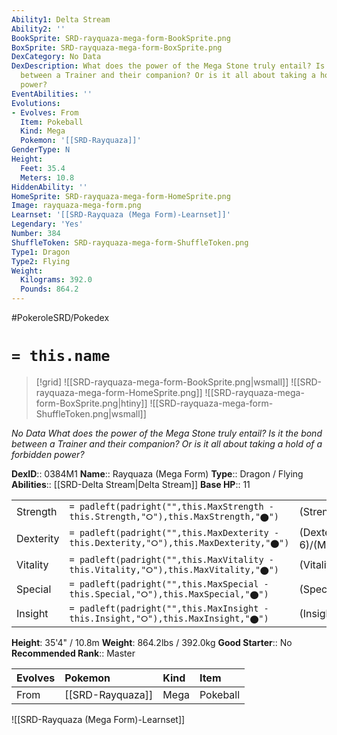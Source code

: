 ```yaml
---
Ability1: Delta Stream
Ability2: ''
BookSprite: SRD-rayquaza-mega-form-BookSprite.png
BoxSprite: SRD-rayquaza-mega-form-BoxSprite.png
DexCategory: No Data
DexDescription: What does the power of the Mega Stone truly entail? Is it the bond
  between a Trainer and their companion? Or is it all about taking a hold of a forbidden
  power?
EventAbilities: ''
Evolutions:
- Evolves: From
  Item: Pokeball
  Kind: Mega
  Pokemon: '[[SRD-Rayquaza]]'
GenderType: N
Height:
  Feet: 35.4
  Meters: 10.8
HiddenAbility: ''
HomeSprite: SRD-rayquaza-mega-form-HomeSprite.png
Image: rayquaza-mega-form.png
Learnset: '[[SRD-Rayquaza (Mega Form)-Learnset]]'
Legendary: 'Yes'
Number: 384
ShuffleToken: SRD-rayquaza-mega-form-ShuffleToken.png
Type1: Dragon
Type2: Flying
Weight:
  Kilograms: 392.0
  Pounds: 864.2
---
```


#PokeroleSRD/Pokedex

# `= this.name`

> [!grid]
> ![[SRD-rayquaza-mega-form-BookSprite.png|wsmall]]
> ![[SRD-rayquaza-mega-form-HomeSprite.png]]
> ![[SRD-rayquaza-mega-form-BoxSprite.png|htiny]]
> ![[SRD-rayquaza-mega-form-ShuffleToken.png|wsmall]]


*No Data*
*What does the power of the Mega Stone truly entail? Is it the bond between a Trainer and their companion? Or is it all about taking a hold of a forbidden power?*

**DexID**:: 0384M1
**Name**:: Rayquaza (Mega Form)
**Type**:: Dragon / Flying
**Abilities**:: [[SRD-Delta Stream|Delta Stream]]
**Base HP**:: 11

|           |                                                                                        |                                          |
| --------- | -------------------------------------------------------------------------------------- | ---------------------------------------- |
| Strength  | `= padleft(padright("",this.MaxStrength - this.Strength,"⭘"),this.MaxStrength,"⬤")`    | (Strength::9)/(MaxStrength::9)   |
| Dexterity | `= padleft(padright("",this.MaxDexterity - this.Dexterity,"⭘"),this.MaxDexterity,"⬤")` | (Dexterity:: 6)/(MaxDexterity::6) |
| Vitality  | `= padleft(padright("",this.MaxVitality - this.Vitality,"⭘"),this.MaxVitality,"⬤")`    | (Vitality::6)/(MaxVitality::6)   |
| Special   | `= padleft(padright("",this.MaxSpecial - this.Special,"⭘"),this.MaxSpecial,"⬤")`       | (Special::9)/(MaxSpecial::9)     |
| Insight   | `= padleft(padright("",this.MaxInsight - this.Insight,"⭘"),this.MaxInsight,"⬤")`       | (Insight::6)/(MaxInsight::6)     |

**Height**: 35'4" / 10.8m
**Weight**: 864.2lbs / 392.0kg
**Good Starter**:: No
**Recommended Rank**:: Master

| Evolves   | Pokemon          | Kind   | Item     |
|:----------|:-----------------|:-------|:---------|
| From      | [[SRD-Rayquaza]] | Mega   | Pokeball |

![[SRD-Rayquaza (Mega Form)-Learnset]]